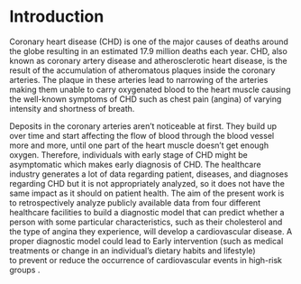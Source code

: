 # Introduction 

Coronary heart disease (CHD) is one of the major causes of deaths around the globe resulting in an estimated 17.9 million deaths
each year. CHD, also known as coronary artery disease and atherosclerotic heart disease, is the result of the accumulation of 
atheromatous plaques inside the coronary arteries. The  plaque in these arteries lead to narrowing of the arteries making them 
unable to carry oxygenated blood to the heart muscle causing the well-known symptoms of CHD such as chest pain (angina) of varying 
intensity and shortness of breath. 

Deposits in the coronary arteries aren’t noticeable at first. They build up over time and start affecting the flow of blood 
through the blood vessel more and more, until one part of the heart muscle doesn’t get enough oxygen. Therefore, individuals 
with early stage of CHD might be asymptomatic which makes early diagnosis of CHD. The healthcare industry generates a lot of data
regarding patient, diseases, and diagnoses regarding CHD but it is not appropriately analyzed, so it does not have the same impact
as it should on patient health. The aim of the present work is to retrospectively analyze publicly available data from four 
different healthcare facilities to build a diagnostic model that can predict whether a person with some particular characteristics,
such as their cholesterol and the type of angina they experience, will develop a cardiovascular disease. A proper diagnostic model 
could lead to Early intervention (such as medical treatments or change in an individual’s dietary habits and lifestyle)  
to prevent or reduce the occurrence of cardiovascular events in high-risk groups .
